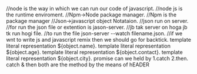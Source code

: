 //node is the way in which we can run our code of javascript.
//node js is the runtime enviroment.
//Npm->Node package manager.
//Npm is the package manager 
//Json->javascript object Notataion.
//json run on server.
//for run the json file or extention is jason-server.
//jb tak server on hoga jb tk run hogi file.
//to run the file json-server --watch filename.json.
//if we wnt to write js and javascript remix then we should go for backtick.
template literal representation ${object.name}.
template literal representation ${object.age}.
template literal representation ${object.contact}.
template literal representation ${object.city}.
promise can we held by 1.catch 2.then.
catch & then both are the method
by the means of hEADER  
